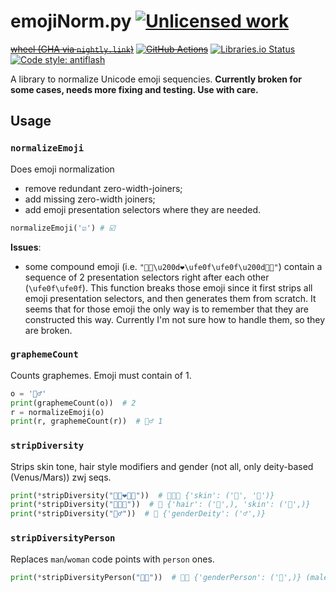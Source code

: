 emojiNorm.py [![Unlicensed work](https://raw.githubusercontent.com/unlicense/unlicense.org/master/static/favicon.png)](https://unlicense.org/)
============
~~[wheel (GHA via `nightly.link`)](https://nightly.link/KOLANICH-libs/emojiNorm.py/workflows/CI/master/emojiNorm-0.CI-py3-none-any.whl)~~
~~[![GitHub Actions](https://github.com/KOLANICH-libs/emojiNorm.py/workflows/CI/badge.svg)](https://github.com/KOLANICH-libs/emojiNorm.py/actions/)~~
[![Libraries.io Status](https://img.shields.io/librariesio/github/KOLANICH-libs/emojiNorm.py.svg)](https://libraries.io/github/KOLANICH-libs/emojiNorm.py)
[![Code style: antiflash](https://img.shields.io/badge/code%20style-antiflash-FFF.svg)](https://codeberg.org/KOLANICH-tools/antiflash.py)

A library to normalize Unicode emoji sequencies. **Currently broken for some cases, needs more fixing and testing. Use with care.**

## Usage

### `normalizeEmoji`

Does emoji normalization
* remove redundant zero-width-joiners;
* add missing zero-width joiners;
* add emoji presentation selectors where they are needed.

```python
normalizeEmoji('☑') # ☑️
```

**Issues**:
* some compound emoji (i.e. `"👩🏿\u200d❤\ufe0f\ufe0f\u200d👨🏻"`) contain a sequence of 2 presentation selectors right after each other (`\ufe0f\ufe0f`). This function breaks those emoji since it first strips all emoji presentation selectors, and then generates them from scratch. It seems that for those emoji the only way is to remember that they are constructed this way. Currently I'm not sure how to handle them, so they are broken.

### `graphemeCount`

Counts graphemes. Emoji must contain of 1.

```python
o = '🚴️♂'
print(graphemeCount(o))  # 2
r = normalizeEmoji(o)
print(r, graphemeCount(r))  # 🚴‍♂️ 1
```

### `stripDiversity`

Strips skin tone, hair style modifiers and gender (not all, only deity-based (Venus/Mars)) zwj seqs.

```python
print(*stripDiversity("👩🏻‍❤︎️‍👨🏿"))  # 👩‍❤︎‍👨 {'skin': ('🏻', '🏿')}
print(*stripDiversity("👩🏻‍🦰"))  # 👩 {'hair': ('🦰',), 'skin': ('🏻',)}
print(*stripDiversity("🚵‍♂️"))  # 🚵 {'genderDeity': ('♂',)}
```

### `stripDiversityPerson`

Replaces `man`/`woman` code points with `person` ones.

```python
print(*stripDiversityPerson("👨‍🚒"))  # 🧑‍🚒 {'genderPerson': ('👨',)} (male firefighter to just firefighter)
```
